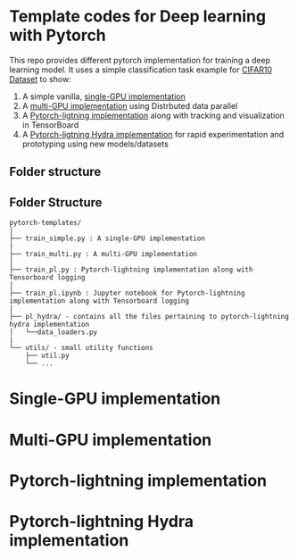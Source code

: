 # Template codes for Deep learning with Pytorch
This repo provides different pytorch implementation for training a deep learning model. It uses a simple classification task example for [CIFAR10 Dataset](https://www.cs.toronto.edu/~kriz/cifar.html) to show:
  1. A simple vanilla, [single-GPU implementation](#single-gpu-implementation)
  2. A [multi-GPU implementation](#multi-gpu-implementation) using Distrbuted data parallel
  3. A [Pytorch-ligtning implementation](#pytorch-lightning-implementation) along with tracking and visualization in TensorBoard
  4. A [Pytorch-ligtning Hydra implementation](#pytorch-lightning-hydra-implementation) for rapid experimentation and prototyping using new models/datasets

## Folder structure
## Folder Structure
  ```
  pytorch-templates/
  │
  ├── train_simple.py : A single-GPU implementation
  |
  ├── train_multi.py : A multi-GPU implementation
  │
  ├── train_pl.py : Pytorch-lightning implementation along with Tensorboard logging
  │
  ├── train_pl.ipynb : Jupyter notebook for Pytorch-lightning implementation along with Tensorboard logging
  │
  ├── pl_hydra/ - contains all the files pertaining to pytorch-lightning hydra implementation
  │   └──data_loaders.py
  |
  └── utils/ - small utility functions
      ├── util.py
      └── ...
  ```
  
# Single-GPU implementation

# Multi-GPU implementation

# Pytorch-lightning implementation

# Pytorch-lightning Hydra implementation

